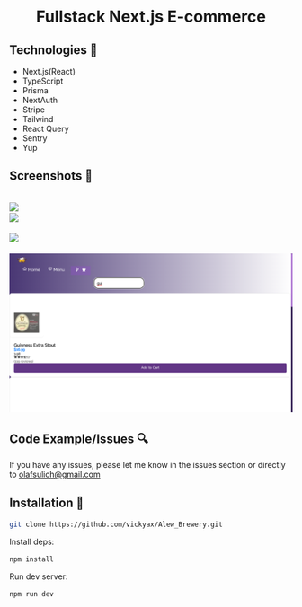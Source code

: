 <h1 align="center">

<br>

<br>

<br>

Fullstack Next.js E-commerce

</h1>

## Technologies 🔧

- Next.js(React)
- TypeScript
- Prisma
- NextAuth
- Stripe
- Tailwind
- React Query
- Sentry
- Yup

## Screenshots 📸

<br>

<img src="scr/assets/image1.png" width="100%" />

<br>

<img src="scr/assets/image2.png" width="100%" />

<br>
<br>

<img src="scr/assets/image3.png" width="100%" />

<br>
<br>

<img src="src/assets/image4.png" width="100%" />

<br>

## Code Example/Issues 🔍

If you have any issues, please let me know in the issues section or directly to olafsulich@gmail.com

## Installation 💾

```bash
git clone https://github.com/vickyax/Alew_Brewery.git
```


Install deps:

```bash
npm install
```

Run dev server:

```bash
npm run dev
```

